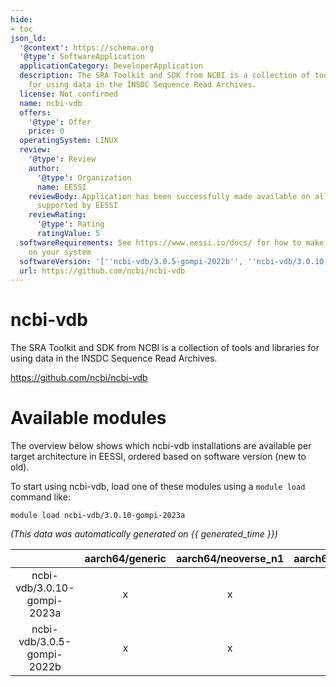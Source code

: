 ```yaml
---
hide:
- toc
json_ld:
  '@context': https://schema.org
  '@type': SoftwareApplication
  applicationCategory: DeveloperApplication
  description: The SRA Toolkit and SDK from NCBI is a collection of tools and libraries
    for using data in the INSDC Sequence Read Archives.
  license: Not confirmed
  name: ncbi-vdb
  offers:
    '@type': Offer
    price: 0
  operatingSystem: LINUX
  review:
    '@type': Review
    author:
      '@type': Organization
      name: EESSI
    reviewBody: Application has been successfully made available on all architectures
      supported by EESSI
    reviewRating:
      '@type': Rating
      ratingValue: 5
  softwareRequirements: See https://www.eessi.io/docs/ for how to make EESSI available
    on your system
  softwareVersion: '[''ncbi-vdb/3.0.5-gompi-2022b'', ''ncbi-vdb/3.0.10-gompi-2023a'']'
  url: https://github.com/ncbi/ncbi-vdb
---
```


ncbi-vdb
========


The SRA Toolkit and SDK from NCBI is a collection of tools and libraries for using data in the INSDC Sequence Read Archives.

https://github.com/ncbi/ncbi-vdb
# Available modules


The overview below shows which ncbi-vdb installations are available per target architecture in EESSI, ordered based on software version (new to old).

To start using ncbi-vdb, load one of these modules using a `module load` command like:

```shell
module load ncbi-vdb/3.0.10-gompi-2023a
```

*(This data was automatically generated on {{ generated_time }})*  

| |aarch64/generic|aarch64/neoverse_n1|aarch64/neoverse_v1|aarch64/nvidia|x86_64/generic|x86_64/amd/zen2|x86_64/amd/zen3|x86_64/amd/zen4|x86_64/intel/haswell|x86_64/intel/sapphirerapids|x86_64/intel/skylake_avx512|aarch64/nvidia/grace|
| :---: | :---: | :---: | :---: | :---: | :---: | :---: | :---: | :---: | :---: | :---: | :---: | :---: |
|ncbi-vdb/3.0.10-gompi-2023a|x|x|x|-|x|x|x|x|x|x|x|x|
|ncbi-vdb/3.0.5-gompi-2022b|x|x|x|-|x|x|x|x|x|x|x|x|
